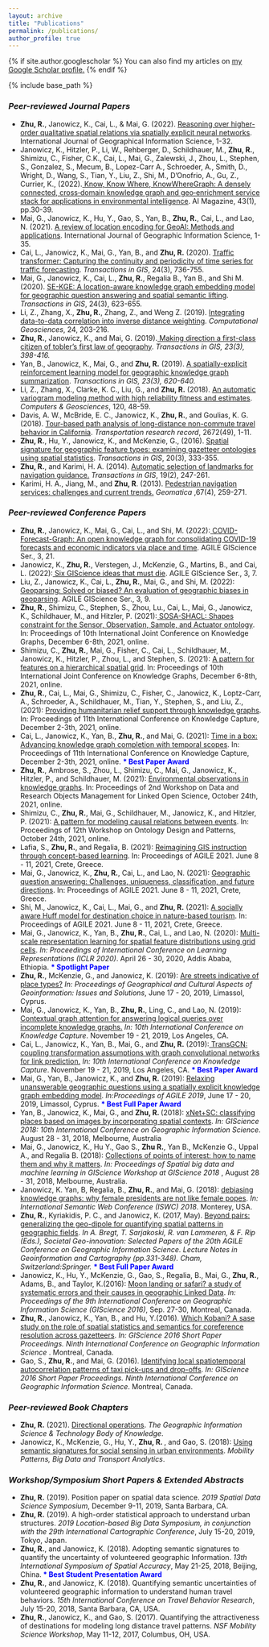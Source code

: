 ```yaml
---
layout: archive
title: "Publications"
permalink: /publications/
author_profile: true
---
```


{% if site.author.googlescholar %}
  You can also find my articles on <u><a href="{{site.author.googlescholar}}">my Google Scholar profile</a>.</u>
{% endif %}

{% include base_path %}

<!-- {% for post in site.publications reversed %}
  {% include archive-single.html %}
{% endfor %} -->

<h3> <i>Peer-reviewed Journal Papers </i></h3>
<ul>
   <li><strong>Zhu, R.</strong>, Janowicz, K., Cai, L., & Mai, G. (2022). <a href="https://www.tandfonline.com/doi/full/10.1080/13658816.2022.2092115">Reasoning over higher-order qualitative spatial relations via spatially explicit neural networks</a>. International Journal of Geographical Information Science, 1-32.</li>
   <li>Janowicz, K., Hitzler, P., Li, W., Rehberger, D., Schildhauer, M., <strong>Zhu, R.</strong>, Shimizu, C., Fisher, C.K., Cai, L., Mai, G., Zalewski, J., Zhou, L., Stephen, S., Gonzalez, S., Mecum, B., Lopez-Carr A.,  Schroeder, A., Smith, D., Wright, D., Wang, S., Tian, Y., Liu, Z., Shi, M., D’Onofrio, A., Gu, Z., Currier, K., (2022).<a href="https://onlinelibrary.wiley.com/doi/pdf/10.1002/aaai.12043"> Know, Know Where, KnowWhereGraph: A densely connected, cross‐domain knowledge graph and geo‐enrichment service stack for applications in environmental intelligence</a>. AI Magazine, 43(1), pp.30-39.</li>
   <li>Mai, G., Janowicz, K., Hu, Y., Gao, S., Yan, B., <strong>Zhu, R.</strong>, Cai, L., and Lao, N. (2021). <a href="https://arxiv.org/abs/2111.04006">A review of location encoding for GeoAI: Methods and applications</a>. International Journal of Geographic Information Science, 1-35. </li>
   <li>Cai, L., Janowicz, K., Mai, G., Yan, B., and <strong>Zhu, R.</strong> (2020). <a href="https://onlinelibrary.wiley.com/doi/full/10.1111/tgis.12644">Traffic transformer: Capturing the continuity and periodicity of time series for traffic forecasting</a>. <i>Transactions in GIS</i>, 24(3), 736-755. </li>
   <li> Mai, G., Janowicz, K., Cai, L., <strong>Zhu, R.</strong>, Regalia B., Yan B., and Shi M. (2020). <a href="https://onlinelibrary.wiley.com/doi/full/10.1111/tgis.12629">SE-KGE: A location-aware knowledge graph embedding model for geographic question answering and spatial semantic lifting</a>. <i>Transactions in GIS</i>, 24(3), 623-655. </li>
	<li>Li, Z., Zhang, X., <strong>Zhu, R.</strong>, Zhang, Z., and Weng Z. (2019). <a href="https://link.springer.com/article/10.1007/s10596-019-09913-9">Integrating data-to-data correlation into inverse distance weighting</a>. <i>Computational Geosciences</i>, 24, 203-216. </li>
	<li><strong>Zhu, R.</strong>, Janowicz, K., and Mai, G. (2019).<a href="http://geog.ucsb.edu/~zhu/papers/TGIS_Special2019_DirTFL.pdf"> Making direction a first-class citizen of tobler’s first law of geography</a>. <i>Transactions in GIS, 23(3), 398-416.</i> </li>
	<li>Yan, B., Janowicz, K., Mai, G., and <strong>Zhu, R.</strong> (2019). <a href="http://geog.ucsb.edu/~boyan/gkg_rl.pdf">A spatially-explicit reinforcement learning model for geographic knowledge graph summarization</a>. <i>Transactions in GIS, 23(3), 620-640.</i> </li>
	<li>Li, Z., Zhang, X., Clarke, K. C., Liu, G., and <strong>Zhu, R.</strong> (2018). <a href="https://www.sciencedirect.com/science/article/pii/S0098300418300074">An automatic variogram modeling method with high reliability fitness and estimates</a>. <i>Computers & Geosciences</i>, 120, 48-59.</li>	
	<li>Davis, A. W., McBride, E. C., Janowicz, K., <strong>Zhu, R.</strong>, and Goulias, K. G. (2018). <a href="https://www.researchgate.net/publication/325715401_Tour-Based_Path_Analysis_of_Long-Distance_Non-Commute_Travel_Behavior_in_California">Tour-based path analysis of long-distance non-commute travel behavior in California</a>. <i>Transportation research record</i>, 2672(49), 1-11.</li>
	<li><strong>Zhu, R.</strong>, Hu, Y., Janowicz, K., and McKenzie, G., (2016). <a href="http://geog.ucsb.edu/~zhu/papers/TGIS2016_SpatialSig.pdf">Spatial signature for geographic feature types: examining gazetteer ontologies using spatial statistics</a>. <i>Transactions in GIS</i>, 20(3), 333-355.</li>
	<li><strong>Zhu, R.</strong>, and Karimi, H. A. (2014). <a href="https://onlinelibrary.wiley.com/doi/full/10.1111/tgis.12095">Automatic selection of landmarks for navigation guidance.</a> <i>Transactions in GIS</i>, 19(2), 247-261.</li>
	<li>Karimi, H. A., Jiang, M., and <strong>Zhu, R</strong>. (2013). <a href="http://www.nrcresearchpress.com/doi/abs/10.5623/cig2013-052#.W6-7J3VKhhE">Pedestrian navigation services: challenges and current trends.</a> <i>Geomatica </i>,67(4), 259-271.</li>
</ul>

<h3> <i>Peer-reviewed Conference Papers</i></h3>
<ul>
   <li><strong>Zhu, R.</strong>, Janowicz, K., Mai, G., Cai, L., and Shi, M. (2022):<a href="https://agile-giss.copernicus.org/articles/3/21/2022/"> COVID-Forecast-Graph: An open knowledge graph for consolidating COVID-19 forecasts and economic indicators via place and time</a>. AGILE GIScience Ser., 3, 21.</li>

   <li>Janowicz, K., <strong>Zhu, R.</strong>, Verstegen, J., McKenzie, G., Martins, B., and Cai, L. (2022):<a href="https://agile-giss.copernicus.org/articles/3/7/2022/"> Six GIScience ideas that must die</a>. AGILE GIScience Ser., 3, 7.</li>

   <li>Liu, Z., Janowicz, K., Cai, L., <strong>Zhu, R.</strong>, Mai, G., and Shi, M. (2022):<a href="https://agile-giss.copernicus.org/articles/3/9/2022/"> Geoparsing: Solved or biased? An evaluation of geographic biases in geoparsing</a>. AGILE GIScience Ser., 3, 9.</li>


   <li><strong>Zhu, R.</strong>, Shimizu, C., Stephen, S., Zhou, Lu., Cai, L., Mai, G., Janowicz, K., Schildhauer, M., and Hitzler, P. (2021):<a href="https://geog.ucsb.edu/~zhu/publications/ijckg21-12.pdf"> SOSA-SHACL: Shapes constraint for the Sensor, Observation, Sample, and Actuator ontology</a>. In: Proceedings of 10th International Joint Conference on Knowledge Graphs, December 6-8th, 2021, online.</li>


   <li>Shimizu, C., <strong>Zhu, R.</strong>, Mai, G., Fisher, C., Cai, L., Schildhauer, M., Janowicz, K., Hitzler, P., Zhou, L., and Stephen, S. (2021): <a href="https://geog.ucsb.edu/~zhu/publications/2021_IJCKG_KWG_HCF">A pattern for features on a hierarchical spatial grid</a>. In: Proceedings of 10th International Joint Conference on Knowledge Graphs, December 6-8th, 2021, online. </li>


   <li><strong>Zhu, R.</strong>, Cai, L., Mai, G., Shimizu, C., Fisher, C., Janowicz, K., Loptz-Carr, A., Schroeder, A., Schildhauer, M., Tian, Y., Stephen, S., and Liu, Z., (2021): <a href="https://dl.acm.org/doi/abs/10.1145/3460210.3493581">Providing humanitarian relief support through knowledge graphs</a>. In: Proceedings of 11th International Conference on Knowledge Capture, December 2-3th, 2021, online.</li>

   <li>Cai, L., Janowicz, K., Yan, B., <strong>Zhu, R.</strong>, and Mai, G. (2021): <a href="https://arxiv.org/abs/2111.06854">Time in a box: Advancing knowledge graph completion with temporal scopes</a>. In: Proceedings of 11th International Conference on Knowledge Capture, December 2-3th, 2021, online. <font color='blue'><b> * Best Paper Award</b> </font> </li>
                
   <li><strong>Zhu, R.</strong>, Ambrose, S., Zhou, L., Shimizu, C., Mai, G., Janowicz, K., Hitzler, P., and Schildhauer, M. (2021): <a href="https://repository.publisso.de/resource/frl:6429414">Environmental observations in knowledge graphs</a>. In: Proceedings of 2nd Workshop on Data and Research Objects Management for Linked Open Science, October 24th, 2021, online.</li>

   <li>Shimizu, C., <strong>Zhu, R.</strong>, Mai, G., Schildhauer, M., Janowicz, K., and Hitzler, P. (2021): <a href="https://daselab.cs.ksu.edu/sites/default/files/2021_WOP_KWG_Causal_Relation_Pattern.pdf">A pattern for modeling causal relations between events</a>. In: Proceedings of 12th Workshop on Ontology Design and Patterns, October 24th, 2021, online.</li>

   <li>Lafia, S., <strong>Zhu, R.</strong>, and Regalia, B. (2021): <a href="https://agile-giss.copernicus.org/articles/2/6/2021/agile-giss-2-6-2021.pdf">Reimagining GIS instruction through concept-based learning</a>. In: Proceedings of AGILE 2021. June 8 - 11, 2021, Crete, Greece.</li>

   <li> Mai, G., Janowicz, K., <strong>Zhu, R.</strong>, Cai, L., and Lao, N. (2021): <a href="https://agile-giss.copernicus.org/articles/2/8/2021/agile-giss-2-8-2021.pdf">Geographic question answering: Challenges, uniqueness, classification, and future directions</a>. In: Proceedings of AGILE 2021. June 8 - 11, 2021, Crete, Greece.</li>


   <li>Shi, M., Janowicz, K., Cai, L., Mai, G., and <strong>Zhu, R.</strong> (2021): <a href="https://agile-giss.copernicus.org/articles/2/14/2021/agile-giss-2-14-2021.pdf">A socially aware Huff model for destination choice in nature-based tourism</a>. In: Proceedings of AGILE 2021. June 8 - 11, 2021, Crete, Greece.</li>

   <li>Mai, G., Janowicz, K.,  Yan, B., <strong>Zhu, R.</strong>, Cai, L., and Lao, N. (2020): <a href="https://arxiv.org/abs/2003.00824">Multi-scale representation learning for spatial feature distributions using grid cells</a>. <i>In: Proceedings of International Conference on Learning Representations (ICLR 2020)</i>. April 26 - 30, 2020, Addis Ababa, Ethiopia. <font color='blue'><b>* Spotlight Paper</b></font></li> 

   <li><strong>Zhu, R.</strong>,  McKenzie, G., and Janowicz, K. (2019): <a href ="http://geog.ucsb.edu/~zhu/papers/road2place.pdf">Are streets indicative of place types?</a> <i>In: Proceedings of Geographical and Cultural Aspects of Geoinformation: Issues and Solutions</i>, June 17 - 20, 2019, Limassol, Cyprus.</li>

   <li>Mai, G., Janowicz, K., Yan, B., <strong>Zhu, R.</strong>, Ling, C., and Lao, N. (2019): <a href="https://arxiv.org/abs/1910.00084">Contextual graph attention for answering logical queries over incomplete knowledge graphs.</a> <i>In: 10th International Conference on Knowledge Capture</i>. November 19 - 21, 2019, Los Angeles, CA. </li>

   <li>Cai, L., Janowicz, K., Yan, B., Mai, G., and <strong>Zhu, R.</strong> (2019):<a href="https://arxiv.org/abs/1910.00702"> TransGCN: coupling transformation assumptions with graph convolutional networks for link prediction.</a> <i>In: 10th International Conference on Knowledge Capture</i>. November 19 - 21, 2019, Los Angeles, CA. <font color='blue'><b> * Best Paper Award</b> </font> </li>

   <li>Mai, G., Yan, B., Janowicz, K., and <strong>Zhu, R.</strong> (2019): <a href ="http://www.geog.ucsb.edu/~gengchen_mai/papers/2019-AGILE19_TransGeo.pdf">Relaxing unanswerable geographic questions using a spatially explicit knowledge graph embedding model</a>. <i>In:Proceedings of AGILE 2019</i>, June 17 - 20, 2019, Limassol, Cyprus. <font color='blue'><b> * Best Full Paper Award</b> </font></li>

   <li>Yan, B., Janowicz, K., Mai, G., and <strong>Zhu, R. </strong> (2018): <a href ="https://geog.ucsb.edu/~jano/xnetsc.pdf">xNet+SC: classifying places based on images by incorporating spatial contexts</a>. <i>In: GIScience 2018: 10th International Conference on Geographic Information Science</i>. August 28 - 31, 2018, Melbourne, Australia</li>

   <li>Mai, G., Janowicz, K., Hu Y., Gao S., <strong>Zhu R.</strong>, Yan B., McKenzie G., Uppal A., and Regalia B. (2018): <a href="http://www.geog.ucsb.edu/~gengchen_mai/papers/2018-ML_paperAOI.pdf">Collections of points of interest: how to name them and why it matters</a>. <i>In: Proceedings of Spatial big data and machine learning in GIScience Workshop at GIScience 2018 </i>, August 28 - 31, 2018, Melbourne, Australia.</li>

   <li>Janowicz, K. Yan, B, Regalia, B., <strong>Zhu, R.</strong>, and Mai, G. (2018): <a href="https://geog.ucsb.edu/~jano/debiasing.pdf">debiasing knowledge graphs: why female presidents are not like female popes</a>. <i>In: International Semantic Web Conference (ISWC) 2018</i>. Monterey, USA.</li>
                
   <li><strong>Zhu, R.</strong>, Kyriakidis, P. C., and Janowicz, K. (2017, May). <a href="http://geog.ucsb.edu/~zhu/papers/GeoMultipole2017_ZhuKyriakidisJanowicz.pdf">Beyond pairs: generalizing the geo-dipole for quantifying spatial patterns in geographic fields</a>. <i>In A. Bregt, T. Sarjakoski, R. van Lammeren, & F. Rip (Eds.), Societal Geo-innovation: Selected Papers of the 20th AGILE Conference on Geographic Information Science. Lecture Notes in Geoinformation and Cartography (pp.331-348). Cham, Switzerland:Springer.</i> <font color='blue'><b> * Best Full Paper Award</b> </font></li>

   <li>Janowicz, K., Hu, Y., McKenzie, G., Gao, S., Regalia, B., Mai, G., <strong>Zhu, R.</strong>, Adams, B., and Taylor, K.(2016): <a href="http://geog.ucsb.edu/~zhu/papers/Giscience2016_LinkedDataQuality.pdf">Moon landing or safari? a study of systematic errors and their causes in geographic Linked Data</a>. <i>In: Proceedings of the 9th International Conference on Geographic Information Science (GIScience 2016)</i>, Sep. 27-30, Montreal, Canada.</li>
   
   <li><strong>Zhu, R.</strong>, Janowicz, K., Yan, B., and Hu, Y.(2016). <a href="http://geog.ucsb.edu/~zhu/papers/GIScience2016_KobaniSIG.pdf">Which Kobani? A sase study on the role of spatial statistics and semantics for coreference resolution across gazetteers</a>. <i>In: GIScience 2016 Short Paper Proceedings. Ninth International Conference on Geographic Information Science </i>. Montreal, Canada.</li>
   
   <li>Gao, S., <strong>Zhu, R.</strong>, and Mai, G. (2016). <a href="http://geog.ucsb.edu/~zhu/papers/GIScience2016_SpatiotemporalHotspot.pdf">Identifying local spatiotemporal autocorrelation patterns of taxi pick-ups and drop-offs</a>. <i>In: GIScience 2016 Short Paper Proceedings. Ninth International Conference on Geographic Information Science</i>. Montreal, Canada.  </li>
</ul>

<h3> <i>Peer-reviewed Book Chapters</i></h3>
<ul>
   <li><strong>Zhu, R.</strong> (2021). <a href="https://gistbok.ucgis.org/bok-topics/directional-operations">Directional operations</a>. <i>The Geographic Information Science & Technology Body of Knowledge</i>.</li>
   <li>Janowicz, K., McKenzie, G., Hu, Y., <strong>Zhu, R. </strong>, and Gao, S. (2018): <a href="https://geog.ucsb.edu/~jano/ussss.pdf">Using semantic signatures for social sensing in urban environments</a>. <i>Mobility Patterns, Big Data and Transport Analytics</i>. </li>
</ul>

<h3> <i>Workshop/Symposium Short Papers & Extended Abstracts</i></h3>
<ul>
   <li><strong>Zhu, R.</strong> (2019). Position paper on spatial data science. <i>2019 Spatial Data Science Symposium</i>, December 9-11, 2019, Santa Barbara, CA.</li>
   <li><strong>Zhu, R.</strong> (2019). A high-order statistical approach to understand urban structures. <i>2019 Location-based Big Data Symposium, in conjunction with the 29th International Cartographic Conference</i>, July 15-20, 2019, Tokyo, Japan.</li>
   <li><strong>Zhu, R.</strong>, and Janowicz, K. (2018). Adopting semantic signatures to quantify the uncertainty of volunteered geographic Information. <i>13th International Symposium of Spatial Accuracy</i>, May 21-25, 2018, Beijing, China.<font color='blue'><b> * Best Student Presentation Award</b> </font></li>            
   <li><strong>Zhu, R.</strong>, and Janowicz, K. (2018). Quantifying semantic uncertainties of volunteered geographic information to understand human travel behaviors. <i>15th International Conference on Travel Behavior Research</i>, July 15-20, 2018, Santa Barbara, CA, USA.</li> 
   <li><strong>Zhu, R.</strong>, Janowicz, K., and Gao, S. (2017). Quantifying the attractiveness of destinations for modeling long distance travel patterns. <i>NSF Mobility Science Workshop</i>, May 11-12, 2017, Columbus, OH, USA.</li>       
</ul>